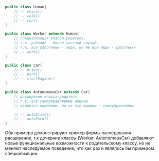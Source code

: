 ```java
public class Human{
    // -- voice()
    // -- walk()
    // -- run()
}

public class Worker extends Human{ 
    // специализация класса-родителя, 
    // т.к. рабочий - более частный случай,
    // т.к. все работники - люди, но не все люди - работники
    // -- work()
}

public class Car{
    // -- drive()
    // -- park()
    // -- startEngine()
}

public class AutonomousCar extends Car{ 
    // расширение класса-родителя, 
    // т.к. все самоуправляемые машины
    // являются машинами, но не все машины - самоуправляемы

    // -- autoDrive()
    // -- autoPark()
}
```

Оба примера демонстрируют пример формы наследования - расширение, т.к
дочерние классы (Worker, AutonomousCar) добавляют новые функциональные возможности к родительскому классу, 
но не меняют наследуемое поведение, что как раз и являлось бы примером специализвции.